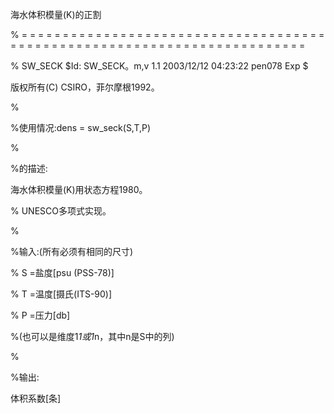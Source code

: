 海水体积模量(K)的正割

% = = = = = = = = = = = = = = = = = = = = = = = = = = = = = = = = = = = = = = = = = = = = = = = = = = = = = = = = = = = = = = = = = = = = = = = = =

% SW_SECK $Id: SW_SECK。m,v 1.1 2003/12/12 04:23:22 pen078 Exp $

版权所有(C) CSIRO，菲尔摩根1992。

%

%使用情况:dens = sw_seck(S,T,P)

%

%的描述:

海水体积模量(K)用状态方程1980。

% UNESCO多项式实现。

%

%输入:(所有必须有相同的尺寸)

% S =盐度[psu (PSS-78)]

% T =温度[摄氏(ITS-90)]

% P =压力[db]

%(也可以是维度1*1或1*n，其中n是S中的列)

%

%输出:

体积系数[条]
